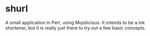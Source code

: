 shurl
=====

A small application in Perl, using Mojolicious. It intends to be a ink shortener, but it is really just there to try out a few basic concepts.
